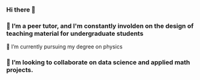 ### Hi there  👋
### 🔭 I’m a peer tutor, and I'm constantly involden on the design of teaching material for undergraduate students
🌱 I’m currently pursuing my degree on physics
### 👯 I’m looking to collaborate on data science and applied math projects.
<!--
**JuliaLover123/JuliaLover123** is a ✨ _special_ ✨ repository because its `README.md` (this file) appears on your GitHub profile.


🔭 I’m a peer tutor, and I'm constantly involden on the design of teaching material for undergraduate students
🌱 I’m currently pursuing my degree on physics
- 👯 I’m looking to collaborate on data science and applied math projects.
- 📫 How to reach me:
    I always check my email: salazarmateo2020@gmail.com
- 😄 Pronouns: he/him
- ⚡ Fun fact:
I like to get lost in every place I visit. 
-->
